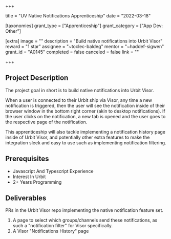 +++

title = "UV Native Notifications Apprenticeship"
date = "2022-03-18"

[taxonomies]
grant_type = ["Apprenticeship"]
grant_category = ["App Dev: Other"]

[extra]
image = ""
description = "Build native notifications into Urbit Visor"
reward = "1 star"
assignee = "~toclec-baldeg"
mentor = "~haddef-sigwen"
grant_id = "A0145"
completed = false
canceled = false
link = ""

+++

## Project Description

The project goal in short is to build native notifications into Urbit Visor.

When a user is connected to their Urbit ship via Visor, any time a new notification is triggered, then the user will see the notification inside of their browser window in the bottom right corner (akin to desktop notifications). If the user clicks on the notification, a new tab is opened and the user goes to the respective page of the notification.

This apprenticeship will also tackle implementing a notification history page inside of Urbit Visor, and potentially other extra features to make the integration sleek and easy to use such as implementing notification filtering.

## Prerequisites

- Javascript And Typescript Experience
- Interest In Urbit
- 2+ Years Programming

## Deliverables

PRs in the Urbit Visor repo implementing the native notification feature set.

1. A page to select which groups/channels send these notifications, as such a "notification filter" for Visor specifically.
2. A Visor "Notifications History" page
